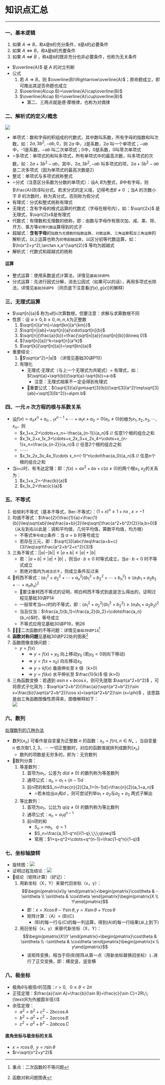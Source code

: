 # 知识点汇总

---

### 一、基本逻辑

1. 如果 $A\Rightarrow B$，称`A`是`B`的充分条件，`B`是`A`的必要条件
2. 如果 $A\Leftrightarrow B$，称`A`是`B`的充要条件
3. 如果 $A\nLeftrightarrow B$ ，称`A`是`B`的既非充分也非必要条件，也称为无关条件
- $\overline{A}$  是 $A$ 的对立判断
- 公式
	1. 若 $A\Rightarrow B$，则 $\overline{B}\Rightarrow\overline{A}$；原命题成立，即可推出其逆否命题也成立
	2. $\overline{A\cup B}=\overline{A}\cap\overline{B}$  
	3. $\overline{A\cap B}=\overline{A}\cup\overline{B}$
		- 第二、三两点就是德·摩根律，也称为对偶律
### 二、解析式的定义/概念

![](assets/Pasted%20image%2020250304172713.png)  
- 单项式：数和字母的积组成的代数式，其中数叫系数，所有字母的指数和叫次数，如：$2a,3b^2,-ab,0$，则 $2a$ 中，`2`是系数，$2a$ 叫一个单项式；$-ab$ 中，-1是系数，$-ab$ 叫二次单项式；0中，0是系数，0叫零次单项式
- ⭐多项式：单项式的和叫多项式，所有单项式中的最高次数，叫多项式的次数，如：$2a+3b^2-ab$，其中，$2a,3b^2,-ab$ 叫多项式的项，$2a+3b^2-ab$ 是二次多项式（因为单项式的最高次数是2）
- 整式：单项式与多项式统称整式
- ⭐分式（注意区分系数为分数的单项式）：设$A,B$为整式，$B$中有字母，则$\frac{A}{B}$叫分式。若求分式的定义域，记得考虑$B\neq 0$ ；当$A$ 的次数小于 $B$ 的次数时，称为真分式，否则称为假分式
- 有理式：分式和整式统称有理式
- 无理式：含有字母的根式运算的代数式（字母在根号内），如：$\sqrt{2x}$ 是无理式，$\sqrt{2}x$是有理式
- 代数式：有理数和无理数的统称，即：由数与字母作有限次加、减、乘、除、开方、乘方等`初等代数运`算得到的式子
- 超越式：**含有字母**的`指数为无理数的指数运算`、`对数运算`、`三角运算`和`反三角运算`的解析式，以上运算也称为`初等超越运算`，以区分初等代数运算，如：$\ln(x^2+y^2),\arctan x,a^{\sqrt{2}}$ 等均为超越式  
- 解析式：代数式和超越式的统称
#### 运算

- 整式运算：使用系数竖式计算法，详情见`基础30讲P6`
- 分式运算：先进行因式分解，消去公因式（如果可以的话），再用多项式长除法，详情见`基础30讲P9` （同页底下注意看$(f(x),g(x))$的解释）

### 三、无理式运算

- $\sqrt[n]{a}$ 称为`a`的`n`次算数根，但要注意：求解与求算数根不同
- 性质：设 $a\geq 0,b\geq 0,m,n,k\text{为正整数}$ 
	1. $\sqrt[n]{a^m}=\sqrt[kn]{a^{km}}$ 
	2. $\sqrt[n]{ab}=\sqrt[n]{a}\cdot\sqrt[n]{b}$ 
	3. $\sqrt[n]{\frac{a}{b}}=\frac{\sqrt[n]{a}}{\sqrt[n]{b}}(b\neq 0)$  
	4. $(\sqrt[n]{a})^k=\sqrt[n]{a^k}$ 
	5. $\sqrt[k]{\sqrt[n]{a}}=\sqrt[kn]{a}$ 
- 重要结论：
	1. 🌟$\sqrt{a^2}=|a|$ （详情见基础30讲P10）
	2. 有理化
		- 无理式·无理式（与上一个无理式为共轭式）= 有理式，如：$(\sqrt{a}+\sqrt{b})(\sqrt{a}-\sqrt{b})=a-b$ 
			- 注意：无理式相乘不一定会得到有理式
		- 🌟重要公式：$(\sqrt[3]{a}\pm\sqrt[3]{b})(\sqrt[3]{a^2}\mp\sqrt[3]{ab}+\sqrt[3]{b^2})=a\pm b$    
### 四、一元 $n$ 次方程的根与系数关系
 
- 设$f(x)=a_nx^n+a_{n-1}x^{n-1}+\cdots + a_1x+a_0=0(a_n\neq 0)$的根为$x_1,x_2,x_3,\cdots,x_n$，则
	- $x_1+x_2+\cdots+x_n=-\frac{a_{n-1}}{a_n}$   // 任意1个根的组合之和
	- $x_1x_2+x_1x_3+\cdots+x_2x_3+x_2x_4+\cdots+x_{n-1}x_n=\frac{a_{n-2}}{a_n}$  // 任意2个根的组合之和
	- $\cdots\cdots$
	- $x_1x_2x_3x_4x_5\cdots x_n=(-1)^n\cdot\frac{a_0}{a_n}$ // 任意n个根的组合之和
- 当`n=2`时，有韦达定理：即：$f(x)=ax^2+bx+c(a\neq 0)$的两个根$x_1,x_2$的关系为：
	1. $x_1+x_2=-\frac{b}{a}$
	2. $x_1x_2=\frac{c}{a}$ 
### 五、不等式

1. 伯努利不等式（基本不等式，Ber-不等式）：$(1+x)^n\geq 1+nx\; ,\; x>-1$    
2. 均值不等式：$\frac{2}{\frac{1}{a}+\frac{1}{b}}\leq\sqrt{ab}\leq\frac{a+b}{2}\leq\sqrt{\frac{a^2+b^2}{2}}(a,b>0)$  （从左到右以此是：调和平均值，几何平均值，算数平均值，均方根） 
	- 不等式`等号成立`条件：当 $a=b$ 时等号成立
	- 若存在三元，即：$\sqrt[3]{abc}\leq\frac{a+b+c}{3}\leq\sqrt\frac{a^2+b^2+c^2}{3}$ 
3. 三角不等式：$||a|-|b||\leq |a\pm b|\leq |a|+|b|$ 
	- 若：$|a+b|\leq |a|+|b|$ ，则当$a\cdot b\geq 0$ 时等式成立，当$a\cdot b<0$ 时不等式成立
	- 若绝对值内为`减法式子`，则成立条件反过来
4. 🌟柯西不等式：$({a_1}^2+{a_2}^2+\cdots+{a_n}^2)({b_1}^2+{b_2}^2+\cdots+{b_n}^2)\geq (a_1b_1+a_2b_2+\cdots+a_nb_n)^2$  
	- 🌟要注重柯西不等式的证明，明白柯西不等式到底是怎么得出的，证明过程见基础30讲P14
	- 一般常考当`n=2`时的不等式，即：$({a_1}^2+{a_2}^2)({b_1}^2+{b_2}^2)\geq (a_1b_1+a_2b_2)^2$ 
	- 当且仅当：$\frac{a_1}{b_1}=\frac{a_2}{b_2}=\cdots\frac{a_n}{b_n}$时，等号成立
	- 不等式应用见基础30讲P19，例26
5. 🌟🌟🌟二次函数的不等问题：详情见`基础30讲P14`[^1]
6. **函数对称问题**见基础30讲P22处的图表[^2]
7. 函数图像变换问题：
	- $y=f(x)$
		- $\Rightarrow y=f(x)+y_0$ 向上移动$y_0$ (若$y_0<0$则向下移动)
		- $\Rightarrow y=f(x+x_0)$ 向左移动$x_0$
		- $\Rightarrow y=kf(x)$ 垂直伸长至 $k$ 倍（k>0）
		- $\Rightarrow y=f(kx)$ 水平伸长至 $\frac{1}{k}$ 倍 (k>0)
8. 三角函数变换：若遇到 $a\sin x+b\cos x$，则可先提取 $\sqrt{a^2+b^2}$ ，可将原式子化简为：$\sqrt{a^2+b^2}(\frac{a}{\sqrt{a^2+b^2}}\sin x+\frac{b}{\sqrt{a^2+b^2}}\cos x)=\sqrt{a^2+b^2}\sin (x+\phi)$ ，该思路是由三角函数图像性质得来，图像解释如下：   
![](assets/88c3f5a22e4e07d9f19bca88441e39d6.jpg)

### 六、数列

[处理数列的几种办法](处理数列的方法.md)
- 数列$\{x_n\}$ 可看作是自变量为正整数 $n$ 的函数：$x_n=f(n),n\in N_+$ ，当自变量 $n$ 依次取$1,2,3，\cdots$ 一切正整数时，对应的函数值就排列成数列$\{x_n\}$ 
	- 数列的项数是无穷多的，即为：无穷数列
- 🌟数列分类：
	1. 等差数列：
		1. 首项为$a_1$，公差为 $d(d\neq 0)$ 的数列称为等差数列
		2. 通项公式：$a_n=a_1+(n-1)d$
		3. 前n项的和$S_n=\frac{n}{2}[2a_1+(n-1)d]=\frac{n}{2}(a_1+a_n)$
			- ⭐若未给出$a_1\text{和}d$ ，则可尝试列举$a_1+a_2\text{与}a_2+a_3$ 两式子解出
	2. 等比数列：
		1. 首项为$a_1$，公比为 $q(q\neq0)$ 的数列称为等比数列
		2. 通项公式：$a_n=a_1q^{n-1}$
		3. 前n项的和
			- $S_n=na_1,\;\;\;q=1$
			- $S_n=\frac{a_1(1-q^n)}{1-q},\;\;\;q\neq1$ 
			- 常用：$1+q+q^2+\cdots+q^{n-1}=\frac{1-q^n}{1-q}$
### 七、坐标轴旋转

- 旋转图：![](assets/78f0cbead240a3a31297104ce4c98c56.jpg)
- 证明过程及结论：![](assets/e33bb0670942add77ccbc314545d5f2f.jpg)
- 🌟结论（矩阵计算）（好记）：
	1. 用新坐标（X，Y）来替代旧坐标（x，y）：$$\begin{pmatrix}x\\y \end{pmatrix}=\begin{pmatrix}\cos\theta & -\sin\theta \\ \sin\theta & \cos\theta \end{pmatrix}\begin{pmatrix}X \\ Y\end{pmatrix}$$
		- 即：$x=X\cos\theta-Y\sin\theta,y=X\sin\theta+Y\cos\theta$ 
		- 矩阵计算：（A）= (B)(C)
			- (B)的每一行与(C)的每一列运算，得到(A)的每一行结果(从上到下)
	2. 用旧坐标（x，y）来替代新坐标（X，Y）：$$\begin{pmatrix}X\\Y \end{pmatrix}=\begin{pmatrix}\cos\theta & \sin\theta \\ -\sin\theta & \cos\theta \end{pmatrix}\begin{pmatrix}x \\ y\end{pmatrix}$$
		-  该矩阵变换，相当于将(B)矩阵从第一点（用新坐标替换旧坐标）`1.`进行了正交变换，即：横变竖，竖变横
### 八、极坐标

- $\text{极角}\theta\text{与极径}r\text{的范围}：$$r>0,\;\;\;0\leq\theta<2\pi$   
- 正弦定理：$\frac{a}{\sin A}=\frac{b}{\sin B}=\frac{c}{\sin C}=2R\;\;(\text{R为外接圆半径})$ 
- 余弦定理：
	- $a^2=b^2+c^2-2bc\cos A$
	- $b^2=a^2+c^2-2ac\cos B$
	- $c^2=a^2+b^2-2ab\cos C$
#### 直角坐标与极坐标的关系

- $x=r\cos\theta,\;\;y=r\sin\theta$
- $r=\sqrt{x^2+y^2}$




















[^1]: 重点：二次函数的不等问题
[^2]: 函数对称问题图表